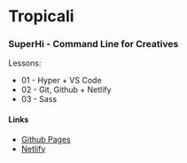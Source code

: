 # Tropicali
### SuperHi - Command Line for Creatives

Lessons:
* 01 - Hyper + VS Code
* 02 - Git, Github + Netlify
* 03 - Sass

#### Links
* [Github Pages](https://delimac.github.io/tropicali/)
* [Netlify](https://sh-tropicali.netlify.app/)
